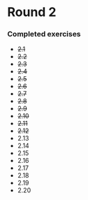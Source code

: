 # Round 2

### Completed exercises


* ~~2.1~~
* ~~2.2~~
* ~~2.3~~
* ~~2.4~~
* ~~2.5~~
* ~~2.6~~
* ~~2.7~~
* ~~2.8~~
* ~~2.9~~
* ~~2.10~~
* ~~2.11~~
* ~~2.12~~
* 2.13
* 2.14
* 2.15
* 2.16
* 2.17
* 2.18
* 2.19
* 2.20
